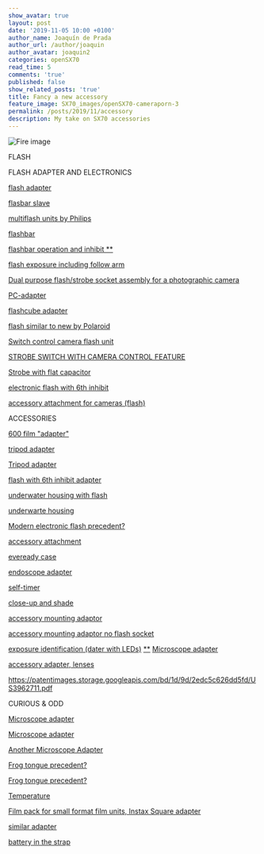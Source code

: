 ```yaml
---
show_avatar: true
layout: post
date: '2019-11-05 10:00 +0100'
author_name: Joaquín de Prada
author_url: /author/joaquin
author_avatar: joaquin2
categories: openSX70
read_time: 5
comments: 'true'
published: false
show_related_posts: 'true'
title: Fancy a new accessory
feature_image: SX70_images/openSX70-cameraporn-3
permalink: /posts/2019/11/accessory
description: My take on SX70 accessories
---
```

![Fire image]({{site.url}}/{{site.baseurl}}img/2019/07/726112-M125D-alpha-model3.jpg)

FLASH

FLASH ADAPTER AND ELECTRONICS

<a href="https://patentimages.storage.googleapis.com/cb/2e/2b/0db723b44d69f2/US4401375.pdf" target="_blank">flash adapter</a>

<a href="https://patentimages.storage.googleapis.com/a3/e6/bc/5cf8df647627c5/US3942076.pdf" target="_blank">flasbar slave</a>

<a href="https://patents.google.com/patent/US3860809A/en?q=(flash)&q=(SX-70)&oq=(flash)+(SX-70)+&page=5" target="_blank">multiflash units by Philips</a>

[flashbar](https://patentimages.storage.googleapis.com/b6/f7/68/8220622b445dcd/US3757643.pdf)

[flashbar operation and inhibit **](https://patentimages.storage.googleapis.com/c2/33/65/cc740b195e0419/US4005449.pdf)



[flash exposure including follow arm](https://patentimages.storage.googleapis.com/9d/a5/39/0bbee90ae42478/US4200379.pdf)

[Dual purpose flash/strobe socket assembly for a photographic camera](https://patentimages.storage.googleapis.com/39/cc/b6/9b2b0bda8c8ea3/US4185905.pdf)

[PC-adapter](https://patentimages.storage.googleapis.com/80/ff/c1/db84de2a5a9295/US4001640.pdf)

[flashcube adapter](https://patentimages.storage.googleapis.com/85/cf/3a/65afef3835bd20/US3809878.pdf)

<a href="https://patentimages.storage.googleapis.com/ee/bf/3c/52eb425e9f7e9f/US4184756.pdf" target="_blank">flash similar to new by Polaroid</a>



<a href="https://patentimages.storage.googleapis.com/b4/eb/2e/924d09173e0e2f/US4285589.pdf" target="_blank">Switch control camera flash unit</a>

<a href="https://patentimages.storage.googleapis.com/18/d0/57/cdab7f975b6ab3/US4291964.pdf" target="_blank">STROBE SWITCH WITH CAMERA CONTROL FEATURE </a>

<a href="https://patentimages.storage.googleapis.com/50/50/39/2e510b639f7263/US4086606.pdf" target="_blank">Strobe with flat capacitor</a>

<a href="https://patentimages.storage.googleapis.com/52/81/91/900114e04353f5/US4064519.pdf" target="_blank">electronic flash with 6th inhibit</a>

<a href="https://patentimages.storage.googleapis.com/97/5c/74/1c345017f0a735/US3967303.pdf" target="_blank">accessory attachment for cameras (flash)</a>



ACCESSORIES

<a href="https://patentimages.storage.googleapis.com/eb/96/5f/6db5cd697ce3c9/US4208112.pdf" target="_blank">600 film "adapter"</a>

<a href="https://patentimages.storage.googleapis.com/17/00/a9/158afc188fba0a/US3821771.pdf" target="_blank">tripod adapter


<a href="https://patentimages.storage.googleapis.com/0b/1c/af/28b6e3b8fcf49b/US3800312.pdf" target="_blank">Tripod adapter</a>

<a href="https://patentimages.storage.googleapis.com/52/81/91/900114e04353f5/US4064519.pdf" target="_blank">flash with 6th inhibit adapter</a>

<a href="https://patentimages.storage.googleapis.com/4f/5b/7e/d8cd3b6738ccf6/US3832720.pdf" target="_blank">underwater housing with flash</a>

<a href="https://patentimages.storage.googleapis.com/18/57/ac/f24562763a64ff/US3832725.pdf" target="_blank">underwarte housing</a>

<a href="https://patentimages.storage.googleapis.com/d4/43/a7/73437f11804ec4/US3967302.pdf" target="_blank">Modern electronic flash precedent?</a>

<a href="https://patentimages.storage.googleapis.com/5f/0c/e9/f9a2e9767f122c/US3882517.pdf" target="_blank">accessory attachment</a>

<a href="https://patentimages.storage.googleapis.com/16/d2/ce/a7310499b71d09/US3977013.pdf" target="_blank">eveready case</a>

<a href="https://patentimages.storage.googleapis.com/f2/0e/23/bf568e707da055/US4192591.pdf" target="_blank">endoscope adapter</a>

<a href="https://patentimages.storage.googleapis.com/4a/cc/ae/8fe8121f19e912/US3831184.pdf" target="_blank">self-timer</a>

<a href="https://patentimages.storage.googleapis.com/5f/0c/e9/f9a2e9767f122c/US3882517.pdf" target="_blank">close-up and shade</a>

<a href="https://patentimages.storage.googleapis.com/32/c9/fa/4a46c58236c0b3/US3961349.pdf" target="_blank">accessory mounting adaptor</a>

<a href="https://patentimages.storage.googleapis.com/32/c9/fa/4a46c58236c0b3/US3961349.pdf" target="_blank">accessory mounting adaptor no flash socket</a>

<a href="https://patentimages.storage.googleapis.com/f1/5f/f6/655c1e7e7c42b9/US4182559.pdf" target="_blank">exposure identification (dater with LEDs)</a>
<a href="**" target="_blank">**</a>
<a href="**" target="_blank">**</a>
<a href="**" target="_blank">**</a>
<a href="https://patentimages.storage.googleapis.com/fc/b7/41/64835fd33e4637/US4176931.pdf" target="_blank">Microscope adapter</a>



<a href="https://patentimages.storage.googleapis.com/bd/1d/9d/2edc5c626dd5fd/US3962711.pdf" target="_blank">accessory adapter, lenses</a>

https://patentimages.storage.googleapis.com/bd/1d/9d/2edc5c626dd5fd/US3962711.pdf

CURIOUS & ODD

<a href="https://patentimages.storage.googleapis.com/57/62/46/3657c7512fe31b/US3976368.pdf" target="_blank">Microscope adapter</a>

<a href="https://patentimages.storage.googleapis.com/fc/b7/41/64835fd33e4637/US4176931.pdf" target="_blank">Microscope adapter</a>

<a href="https://patentimages.storage.googleapis.com/33/25/46/b79190d78a4053/US4021825.pdf" target="_blank">Another Microscope Adapter</a>

<a href="https://patentimages.storage.googleapis.com/2e/8b/b2/d482751a3ee5ff/US4032937.pdf" target="_blank">Frog tongue precedent?</a>

<a href="https://patentimages.storage.googleapis.com/7f/22/4a/25264ddbc06681/US4034386.pdf" target="_blank">Frog tongue precedent?</a>

<a href="https://patentimages.storage.googleapis.com/f6/7b/88/1754972abe0d3b/US3593631.pdf" target="_blank">Temperature</a>

<a href="https://patentimages.storage.googleapis.com/f4/10/d6/48db5e2ef8bcd0/US4199240.pdf" target="_blank">Film pack for small format film units, Instax Square adapter</a>

<a href="https://patentimages.storage.googleapis.com/21/fb/53/f8546051032684/US4227789.pdf" target="_blank">similar adapter</a>

<a href="https://patentimages.storage.googleapis.com/b1/35/87/5ce3b69ca792f7/US4007470.pdf" target="_blank">battery in the strap</a>

